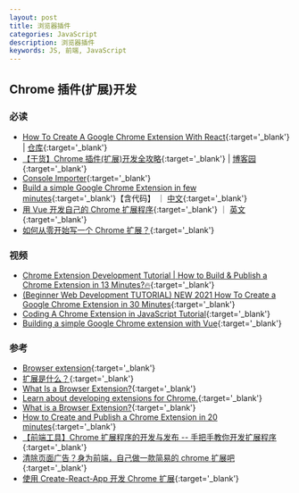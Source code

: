 ```yaml
---
layout: post
title: 浏览器插件
categories: JavaScript
description: 浏览器插件
keywords: JS, 前端, JavaScript
---
```


## Chrome 插件(扩展)开发

### 必读

- [How To Create A Google Chrome Extension With React](https://medium.com/litslink/how-to-create-google-chrome-extension-using-react-js-5c9e343323ff){:target='\_blank'} &#124; [仓库](https://github.com/nemrosim/chrome-react-extension-example){:target='\_blank'}
- [【干货】Chrome 插件(扩展)开发全攻略](http://blog.haoji.me/chrome-plugin-develop.html){:target='\_blank'} &#124; [博客园](https://www.cnblogs.com/liuxianan/p/chrome-plugin-develop.html){:target='\_blank'}
- [Console Importer](https://github.com/pd4d10/console-importer/blob/master/app/scripts.babel/importer.js){:target='\_blank'}
- [Build a simple Google Chrome Extension in few minutes](https://medium.com/tech-tajawal/build-a-simple-google-chrome-extension-in-few-minutes-1f13b600e83e){:target='\_blank'}【含代码】 ｜ [中文](https://vimsky.com/article/4586.html){:target='\_blank'}
- [用 Vue 开发自己的 Chrome 扩展程序](https://segmentfault.com/a/1190000019436268){:target='\_blank'} ｜ [英文](https://www.sitepoint.com/build-vue-chrome-extension/){:target='\_blank'}
- [如何从零开始写一个 Chrome 扩展？](https://www.zhihu.com/question/20179805){:target='\_blank'}

### 视频

- [Chrome Extension Development Tutorial | How to Build & Publish a Chrome Extension in 13 Minutes?🔥](https://www.youtube.com/watch?v=gtF2nHVjqFk){:target='\_blank'}
- [(Beginner Web Development TUTORIAL) NEW 2021 How To Create a Google Chrome Extension in 30 Minutes](https://www.youtube.com/watch?v=FB2gJBoSshM){:target='\_blank'}
- [Coding A Chrome Extension in JavaScript Tutorial](https://www.youtube.com/watch?v=zHIryKuhYA4){:target='\_blank'}
- [Building a simple Google Chrome extension with Vue](https://www.youtube.com/watch?v=kYl271X2LNA){:target='\_blank'}

### 参考

- [Browser extension](https://en.wikipedia.org/wiki/Browser_extension){:target='\_blank'}
- [扩展是什么？](https://developer.mozilla.org/zh-CN/docs/Mozilla/Add-ons/WebExtensions/What_are_WebExtensions){:target='\_blank'}
- [What Is a Browser Extension?](https://www.howtogeek.com/718676/what-is-a-browser-extension/){:target='\_blank'}
- [Learn about developing extensions for Chrome.](https://developer.chrome.com/docs/extensions/mv3/){:target='\_blank'}
- [What is a Browser Extension?](https://www.crucial.com/articles/pc-users/what-is-a-browser-plugin){:target='\_blank'}
- [How to Create and Publish a Chrome Extension in 20 minutes](https://www.freecodecamp.org/news/how-to-create-and-publish-a-chrome-extension-in-20-minutes-6dc8395d7153/){:target='\_blank'}
- [【前端工具】Chrome 扩展程序的开发与发布 -- 手把手教你开发扩展程序](https://www.cnblogs.com/coco1s/p/8004510.html){:target='\_blank'}
- [清除页面广告？身为前端，自己做一款简易的 chrome 扩展吧](https://www.cnblogs.com/coco1s/p/4725477.html){:target='\_blank'}
- [使用 Create-React-App 开发 Chrome 扩展](https://www.cnblogs.com/stevexu/p/11148709.html){:target='\_blank'}
